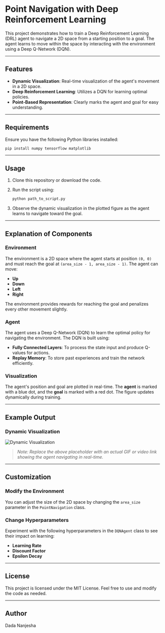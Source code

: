 # Point Navigation with Deep Reinforcement Learning

This project demonstrates how to train a Deep Reinforcement Learning (DRL) agent to navigate a 2D space from a starting position to a goal. The agent learns to move within the space by interacting with the environment using a Deep Q-Network (DQN).

---

## Features

- **Dynamic Visualization**: Real-time visualization of the agent's movement in a 2D space.
- **Deep Reinforcement Learning**: Utilizes a DQN for learning optimal policies.
- **Point-Based Representation**: Clearly marks the agent and goal for easy understanding.

---

## Requirements

Ensure you have the following Python libraries installed:

```bash
pip install numpy tensorflow matplotlib
```

---

## Usage

1. Clone this repository or download the code.
2. Run the script using:

   ```bash
   python path_to_script.py
   ```

3. Observe the dynamic visualization in the plotted figure as the agent learns to navigate toward the goal.

---

## Explanation of Components

### Environment
The environment is a 2D space where the agent starts at position `(0, 0)` and must reach the goal at `(area_size - 1, area_size - 1)`. The agent can move:
- **Up**
- **Down**
- **Left**
- **Right**

The environment provides rewards for reaching the goal and penalizes every other movement slightly.

### Agent
The agent uses a Deep Q-Network (DQN) to learn the optimal policy for navigating the environment. The DQN is built using:
- **Fully Connected Layers**: To process the state input and produce Q-values for actions.
- **Replay Memory**: To store past experiences and train the network efficiently.

### Visualization
The agent's position and goal are plotted in real-time. The **agent** is marked with a blue dot, and the **goal** is marked with a red dot. The figure updates dynamically during training.

---

## Example Output

### Dynamic Visualization

![Dynamic Visualization](dynamic_visualization.gif)

> *Note: Replace the above placeholder with an actual GIF or video link showing the agent navigating in real-time.*

---

## Customization

### Modify the Environment
You can adjust the size of the 2D space by changing the `area_size` parameter in the `PointNavigation` class.

### Change Hyperparameters
Experiment with the following hyperparameters in the `DQNAgent` class to see their impact on learning:
- **Learning Rate**
- **Discount Factor**
- **Epsilon Decay**

---

## License

This project is licensed under the MIT License. Feel free to use and modify the code as needed.

---

## Author

Dada Nanjesha

